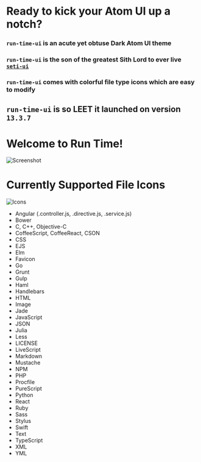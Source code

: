 # Ready to kick your Atom UI up a notch?

### `run-time-ui` is an acute yet obtuse Dark Atom UI theme

### `run-time-ui` is the son of the greatest Sith Lord to ever live [`seti-ui`](https://atom.io/themes/seti-ui)

### `run-time-ui` comes with colorful file type icons which are easy to modify

## `run-time-ui` is so LEET it launched on version `13.3.7`

# Welcome to Run Time!

![Screenshot](https://github.com/run-time/run-time-ui/raw/master/screenshot.png)


# Currently Supported File Icons

![Icons](https://github.com/run-time/run-time-ui/raw/master/icons_screenshot.png)

* Angular (.controller.js, .directive.js, .service.js)
* Bower
* C, C++, Objective-C
* CoffeeScript, CoffeeReact, CSON
* CSS
* EJS
* Elm
* Favicon
* Go
* Grunt
* Gulp
* Haml
* Handlebars
* HTML
* Image
* Jade
* JavaScript
* JSON
* Julia
* Less
* LICENSE
* LiveScript
* Markdown
* Mustache
* NPM
* PHP
* Procfile
* PureScript
* Python
* React
* Ruby
* Sass
* Stylus
* Swift
* Text
* TypeScript
* XML
* YML
